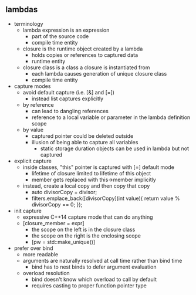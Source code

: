## lambdas
- terminology
	- lambda expression is an expression
		- part of the source code
		- compile time entity
	- closure is the runtime object created by a lambda
		- holds copies or references to captured data
		- runtime entity
	- closure class is a class a closure is instantiated from
		- each lambda causes generation of unique closure class
		- compile time entity
- capture modes
	- avoid default capture (i.e. [&] and [=])
		- instead list captures explicitly
	- by reference
		- can lead to dangling references
		- reference to a local variable or parameter in the lambda definition scope
	- by value
		- captured pointer could be deleted outside
		- illusion of being able to capture all variables
			- static storage duration objects can be used in lambda but not captured
- explicit capture
	- inside classes, "this" pointer is captured with [=] default mode
		- lifetime of closure limited to lifetime of this object
		- member gets replaced with this->member implicitly
	- instead, create a local copy and then copy that copy
		- auto divisorCopy = divisor;
		- filters.emplace_back([divisorCopy](int value){ return value % divisorCopy == 0; });
- init capture
	- expressive C++14 capture mode that can do anything
	- [closure_member = expr]
		- the scope on the left is in the closure class
		- the scope on the right is the enclosing scope
		- [pw = std::make_unique<Widget>()]
- prefer over bind
	- more readable
	- arguments are naturally resolved at call time rather than bind time
		- bind has to nest binds to defer argument evaluation
	- overload resolution
		- bind doesn't know which overload to call by default
		- requires casting to proper function pointer type